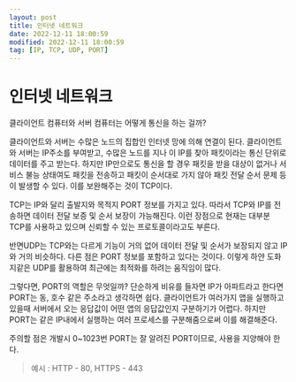 ```yaml
---
layout: post
title: 인터넷 네트워크
date: 2022-12-11 18:00:59
modified: 2022-12-11 18:00:59
tag: [IP, TCP, UDP, PORT]
---
```


# 인터넷 네트워크
클라이언트 컴퓨터와 서버 컴퓨터는 어떻게 통신을 하는 걸까? 



클라이언트와 서버는 수많은 노드의 집합인 인터넷 망에 의해 연결이 된다. 클라이언트와 서버는 IP주소를 부여받고, 수많은 노드를 지나 이 IP를 찾아 패킷이라는 통신 단위로 데이터를 주고 받는다.
하지만 IP만으로도 통신을 할 경우 패킷을 받을 대상이 없거나 서비스 불능 상태여도 패킷을 전송하고 패킷이 순서대로 가지 않아 패킷 전달 순서 문제 등이 발생할 수 있다.
이를 보완해주는 것이 TCP이다.

TCP는 IP와 달리 출발지와 목적지 PORT 정보를 가지고 있다.
따라서 TCP와 IP를 전송하면 데이터 전달 보증 및 순서 보장이 가능해진다.
이런 장점으로 현재는 대부분 TCP를 사용하고 있으며 신뢰할 수 있는 프로토콜이라고도 부른다.

반면UDP는 TCP와는 다르게 기능이 거의 없어 데이터 전달 및 순서가 보장되지 않고 IP와 거의 비슷하다. 다른 점은 PORT 정보를 포함하고 있다는 것이다.
이렇게 하얀 도화지같은 UDP를 활용하여 최근에는 최적화를 하려는 움직임이 많다.

그렇다면, PORT의 역할은 무엇일까?
단순하게 비유를 들자면 IP가 아파트라고 한다면 PORT는 동, 호수 같은 주소라고 생각하면 쉽다.
클라이언트가 여러가지 앱을 실행하고 있을때 서버에서 오는 응답값이 어떤 앱의 응답값인지 
구분하기가 어렵다. 하지만 PORT는 같은 IP내에서 실행하는 여러 프로세스를 구분해줌으로써 이를 해결해준다.

주의할 점은 개발시 0~1023번 PORT는 잘 알려진 PORT이므로, 사용을 지양해야 한다.
>예시 : HTTP - 80, HTTPS - 443 

